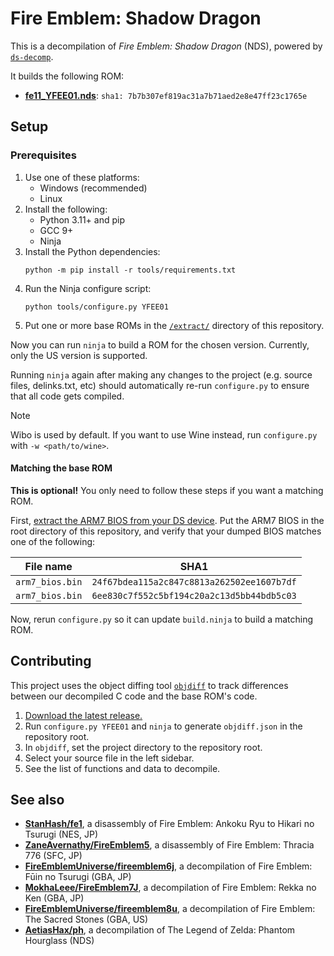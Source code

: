 # Fire Emblem: Shadow Dragon

This is a decompilation of *Fire Emblem: Shadow Dragon* (NDS), powered by [`ds-decomp`](https://github.com/AetiasHax/ds-decomp).

It builds the following ROM:

* [**fe11_YFEE01.nds**](https://datomatic.no-intro.org/index.php?page=show_record&s=28&n=3398): `sha1: 7b7b307ef819ac31a7b71aed2e8e47ff23c1765e`

## Setup

### Prerequisites

1. Use one of these platforms:
    - Windows (recommended)
    - Linux
2. Install the following:
    - Python 3.11+ and pip
    - GCC 9+
    - Ninja
3. Install the Python dependencies:
    ```shell
    python -m pip install -r tools/requirements.txt
    ```
4. Run the Ninja configure script:
    ```shell
    python tools/configure.py YFEE01
    ```
5. Put one or more base ROMs in the [`/extract/`](/extract/) directory of this repository.

Now you can run `ninja` to build a ROM for the chosen version. Currently, only the US version is supported.

Running `ninja` again after making any changes to the project (e.g. source files, delinks.txt, etc) should automatically re-run `configure.py` to ensure that all code gets compiled.

> [!NOTE]
> Wibo is used by default. If you want to use Wine instead, run `configure.py` with `-w <path/to/wine>`.

#### Matching the base ROM

**This is optional!** You only need to follow these steps if you want a matching ROM.

First, [extract the ARM7 BIOS from your DS device](https://wiki.ds-homebrew.com/ds-index/ds-bios-firmware-dump). Put the
ARM7 BIOS in the root directory of this repository, and verify that your dumped BIOS matches one of the following:

| File name       | SHA1                                       |
| --------------- | ------------------------------------------ |
| `arm7_bios.bin` | `24f67bdea115a2c847c8813a262502ee1607b7df` |
| `arm7_bios.bin` | `6ee830c7f552c5bf194c20a2c13d5bb44bdb5c03` |

Now, rerun `configure.py` so it can update `build.ninja` to build a matching ROM.

## Contributing

This project uses the object diffing tool [`objdiff`](https://github.com/encounter/objdiff) to track differences between our decompiled C code and the base ROM's code.

1. [Download the latest release.](https://github.com/encounter/objdiff/releases/latest)
1. Run `configure.py YFEE01` and `ninja` to generate `objdiff.json` in the repository root.
1. In `objdiff`, set the project directory to the repository root.
1. Select your source file in the left sidebar.
1. See the list of functions and data to decompile.

## See also

* [**StanHash/fe1**](https://github.com/StanHash/fe1), a disassembly of Fire Emblem: Ankoku Ryu to Hikari no Tsurugi (NES, JP)
* [**ZaneAvernathy/FireEmblem5**](https://github.com/ZaneAvernathy/FireEmblem5), a disassembly of Fire Emblem: Thracia 776 (SFC, JP)
* [**FireEmblemUniverse/fireemblem6j**](https://github.com/FireEmblemUniverse/fireemblem6j), a decompilation of Fire Emblem: Fūin no Tsurugi (GBA, JP)
* [**MokhaLeee/FireEmblem7J**](https://github.com/MokhaLeee/FireEmblem7J), a decompilation of Fire Emblem: Rekka no Ken (GBA, JP)
* [**FireEmblemUniverse/fireemblem8u**](https://github.com/FireEmblemUniverse/fireemblem8u), a decompilation of Fire Emblem: The Sacred Stones (GBA, US)
* [**AetiasHax/ph**](https://github.com/AetiasHax/ph/), a decompilation of The Legend of Zelda: Phantom Hourglass (NDS)
